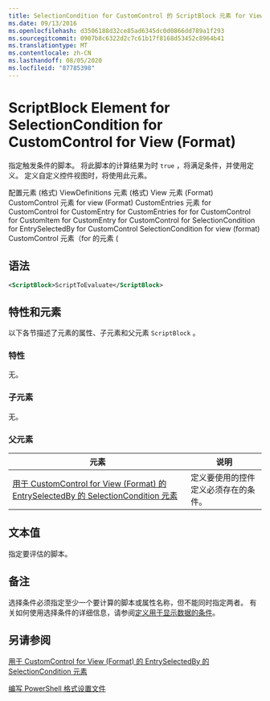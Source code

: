```yaml
---
title: SelectionCondition for CustomControl 的 ScriptBlock 元素 for View (Format) |Microsoft Docs
ms.date: 09/13/2016
ms.openlocfilehash: d3506188d32ce85ad6345dc0d0866dd789a1f293
ms.sourcegitcommit: 0907b8c6322d2c7c61b17f8168d53452c8964b41
ms.translationtype: MT
ms.contentlocale: zh-CN
ms.lasthandoff: 08/05/2020
ms.locfileid: "87785398"
---
```

# <a name="scriptblock-element-for-selectioncondition-for-customcontrol-for-view-format"></a>ScriptBlock Element for SelectionCondition for CustomControl for View (Format)

指定触发条件的脚本。 将此脚本的计算结果为时 `true` ，将满足条件，并使用定义。 定义自定义控件视图时，将使用此元素。

配置元素 (格式) ViewDefinitions 元素 (格式) View 元素 (Format) CustomControl 元素 for view (Format) CustomEntries 元素 for CustomControl for CustomEntry for CustomEntries for for CustomControl for CustomItem for CustomEntry for CustomControl for SelectionCondition for EntrySelectedBy for CustomControl SelectionCondition for view (format) CustomControl 元素（for 的元素 (

## <a name="syntax"></a>语法

```xml
<ScriptBlock>ScriptToEvaluate</ScriptBlock>
```

## <a name="attributes-and-elements"></a>特性和元素

以下各节描述了元素的属性、子元素和父元素 `ScriptBlock` 。

### <a name="attributes"></a>特性

无。

### <a name="child-elements"></a>子元素

无。

### <a name="parent-elements"></a>父元素

|元素|说明|
|-------------|-----------------|
|[用于 CustomControl for View (Format) 的 EntrySelectedBy 的 SelectionCondition 元素](./selectioncondition-element-for-entryselectedby-for-customcontrol-format.md)|定义要使用的控件定义必须存在的条件。|

## <a name="text-value"></a>文本值

指定要评估的脚本。

## <a name="remarks"></a>备注

选择条件必须指定至少一个要计算的脚本或属性名称，但不能同时指定两者。 有关如何使用选择条件的详细信息，请参阅[定义用于显示数据的条件](./defining-conditions-for-displaying-data.md)。

## <a name="see-also"></a>另请参阅

[用于 CustomControl for View (Format) 的 EntrySelectedBy 的 SelectionCondition 元素](./selectioncondition-element-for-entryselectedby-for-customcontrol-format.md)

[编写 PowerShell 格式设置文件](./writing-a-powershell-formatting-file.md)
